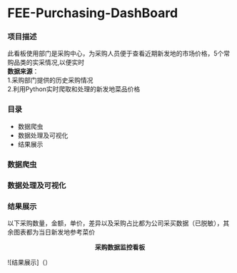 # FEE-Purchasing-DashBoard

### 项目描述
此看板使用部门是采购中心，为采购人员便于查看近期新发地的市场价格，5个常购品类的实采情况,以便实时<br>
__数据来源__：<br>
     1.采购部门提供的历史采购情况<br>
     2.利用Python实时爬取和处理的新发地菜品价格
### 目录
* 数据爬虫
* 数据处理及可视化
* 结果展示
### 数据爬虫
### 数据处理及可视化
### 结果展示



以下采购数量，金额，单价，差异以及采购占比都为公司采买数据（已脱敏），其余图表都为当日新发地参考菜价
<p align="center"><b>采购数据监控看板</b></p >
![结果展示]（）
